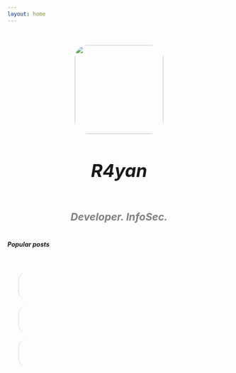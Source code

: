 ```yaml
---
layout: home
---
```

<p style="color: transparent;">z</p>

<img src="https://avatars.githubusercontent.com/u/45489155?v=4" width="200" height="200" style="border: 2px solid white !important;border-radius: 30px;margin: auto;display: block;">

<h5 style="font-size:40px;text-align:center">R4yan</h5>

<h5 style="font-size:23px;text-align:center;color:gray">Developer. InfoSec.</h5>

##### Popular posts

<br>

<blockquote style="border-radius: 20px;">

<a href="/2021/11/09/scanning-north-korean-internet/" style="text-decoration: none !important;font-size: 20px;color: white;">Scanning North Korean internet<p style="text-align: right;"> 2021/11/09</p></a>

</blockquote>

<blockquote style="border-radius: 20px;">

<a href="/2021/09/02/THM-Basic-malware-reverse-engineering/" style="text-decoration: none !important;font-size: 20px;color: white;">THM Basic malware reverse engineering<p style="text-align: right;">2021/09/02</p></a>    

</blockquote>

<blockquote style="border-radius: 20px;">

<a href="/2020/07/23/stegbrute-fast-steganography-brute-force-tool/" style="text-decoration: none !important;font-size: 20px;color: white;">Stegbrute - Fast Steganography brute-force tool<p style="text-align: right;">2020/07/23</p></a>    

</blockquote>